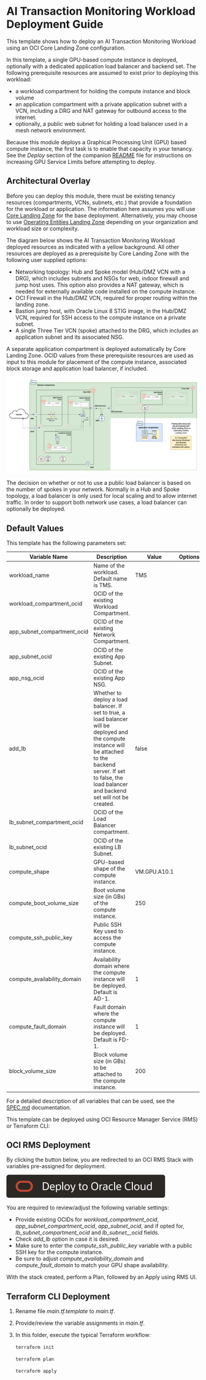 # AI Transaction Monitoring Workload Deployment Guide

This template shows how to deploy an AI Transaction Monitoring Workload using an OCI Core Landing Zone configuration.

In this template, a single GPU-based compute instance is deployed, optionally with a dedicated application load balancer and backend set.
The following prerequisite resources are assumed to exist prior to deploying this workload:

- a workload compartment for holding the compute instance and block volume
- an application compartment with a private application subnet with a VCN, including a DRG and NAT gateway for outbound access to the internet.
- optionally, a public web subnet for holding a load balancer used in a mesh network environment.

Because this module deploys a Graphical Processing Unit (GPU) based compute instance, the first task is to enable that capacity in your tenancy.  See the *Deploy* section of the companion [README](README.md) file for instructions on increasing GPU Service Limits before attempting to deploy.

## Architectural Overlay

Before you can deploy this module, there must be existing tenancy resources (compartments, VCNs, subnets, etc.) that provide a foundation for the workload or application. The information here assumes you will use [Core Landing Zone](https://github.com/oci-landing-zones/terraform-oci-core-landingzone) for the base deployment. Alternatively, you may choose to use [Operating Entities Landing Zone](https://github.com/oci-landing-zones/oci-landing-zone-operating-entities) depending on your organization and workload size or complexity.

The diagram below shows the AI Transaction Monitoring Workload deployed resources as indicated with a yellow background.  All other resources are deployed as a prerequisite by Core Landing Zone with the following user supplied options:

- Networking topology: Hub and Spoke model (Hub/DMZ VCN with a DRG), which includes subnets and NSGs for web, indoor firewall and jump host uses.  This option also provides a NAT gateway, which is needed for externally available code installed on the compute instance.
- OCI Firewall in the Hub/DMZ VCN, required for proper routing within the landing zone.
- Bastion jump host, with Oracle Linux 8 STIG image, in the Hub/DMZ VCN, required for SSH access to the compute instance on a private subnet.
- A single Three Tier VCN (spoke) attached to the DRG, which includes an application subnet and its associated NSG.

A separate application compartment is deployed automatically by Core Landing Zone.  OCID values from these prerequisite resources are used as input to this module for placement of the compute instance, associated block storage and application load balancer, if included.
 
![AI-TMS-arch](../images/AI-TMS-arch.png)

The decision on whether or not to use a public load balancer is based on the number of spokes in your network. Normally in a Hub and Spoke topology, a load balancer is only used for local scaling and to allow internet traffic. In order to support both network use cases, a load balancer can optionally be deployed.

## Default Values

This template has the following parameters set:

| Variable Name | Description | Value | Options |
|---|---|---|---|
| workload\_name | Name of the workload. Default name is TMS. | TMS | |
| workload\_compartment\_ocid | OCID of the existing Workload Compartment. | | |
| app\_subnet\_compartment\_ocid | OCID of the existing Network Compartment. | | |
| app\_subnet\_ocid | OCID of the existing App Subnet. | | |
| app\_nsg\_ocid | OCID of the existing App NSG. | | |
| add\_lb | Whether to deploy a load balancer. If set to true, a load balancer will be deployed and the compute instance will be attached to the backend server. If set to false, the load balancer and backend set will not be created. | false | |
| lb\_subnet\_compartment\_ocid | OCID of the Load Balancer compartment. | | |
| lb\_subnet\_ocid | OCID of the existing LB Subnet. | | |
| compute\_shape | GPU-based shape of the compute instance. | VM.GPU.A10.1 | |
| compute\_boot\_volume\_size | Boot volume size (in GBs) of the compute instance. | 250 | |
| compute\_ssh\_public\_key | Public SSH Key used to access the compute instance. | | |
| compute\_availability\_domain | Availability domain where the compute instance will be deployed. Default is AD-1. | 1 | |
| compute\_fault\_domain | Fault domain where the compute instance will be deployed. Default is FD-1. | 1 | |
| block\_volume\_size | Block volume size (in GBs) to be attached to the compute instance. | 200 | |

For a detailed description of all variables that can be used, see the [SPEC.md](SPEC.md) documentation.

This template can be deployed using OCI Resource Manager Service (RMS) or Terraform CLI:

## OCI RMS Deployment

By clicking the button below, you are redirected to an OCI RMS Stack with variables pre-assigned for deployment.

[![Deploy_To_OCI](../images/DeployToOCI.svg)](https://cloud.oracle.com/resourcemanager/stacks/create?zipUrl=https://github.com/oci-landing-zones/terraform-oci-workloads-ai/archive/refs/heads/main.zip&zipUrlVariables={"workload_name":"TMS","workload_compartment_ocid":"","app_subnet_compartment_ocid":"","app_subnet_ocid":"","app_nsg_ocid":"","add_lb":false,"lb_subnet_compartment_ocid":"","lb_subnet_ocid":"","compute_shape":"VM.GPU.A10.1","compute_boot_volume_size":"250","compute_ssh_public_key":"","compute_availability_domain":"3","compute_fault_domain":"3","block_volume_size":"200"})

You are required to review/adjust the following variable settings:

- Provide existing OCIDs for *workload\_compartment\_ocid*, *app\_subnet\_compartment\_ocid*, *app\_subnet\_ocid*, and if opted for, *lb\_subnet\_compartment\_ocid* and *lb\_subnet\_\_ocid* fields.
- Check *add\_lb* option in case it is desired.
- Make sure to enter the *compute\_ssh\_public\_key* variable with a public SSH key for the compute instance.
- Be sure to adjust *compute\_availability\_domain* and *compute\_fault\_domain* to match your GPU shape availability.

With the stack created, perform a Plan, followed by an Apply using RMS UI.

## Terraform CLI Deployment

1. Rename file *main.tf.template* to *main.tf*.
2. Provide/review the variable assignments in *main.tf*.
3. In this folder, execute the typical Terraform workflow:

	``
	terraform init
	``
	
	``
	terraform plan
	``
	
	``
	terraform apply
	``

